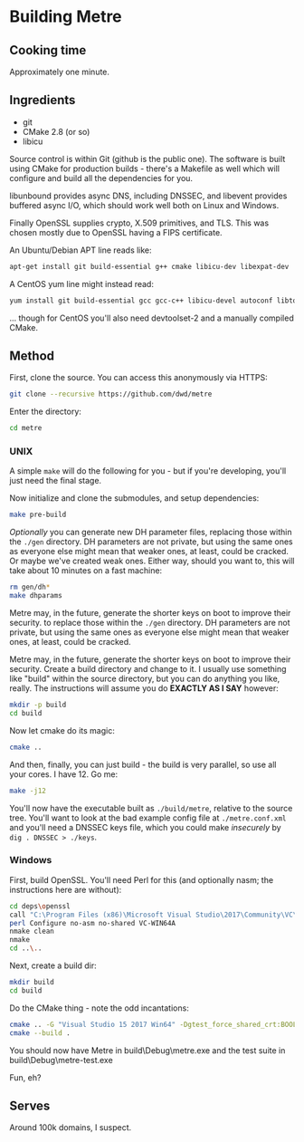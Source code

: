Building Metre
=======

Cooking time
----

Approximately one minute.

Ingredients
----

* git
* CMake 2.8 (or so)
* libicu

Source control is within Git (github is the public one). The software is built using CMake
for production builds - there's a Makefile as well which will
configure and build all the dependencies for you.

libunbound provides async DNS, including DNSSEC, and libevent provides buffered async
I/O, which should work well both on Linux and Windows.

Finally OpenSSL supplies crypto, X.509 primitives, and TLS. This was chosen mostly due
to OpenSSL having a FIPS certificate.

An Ubuntu/Debian APT line reads like:

```sh
apt-get install git build-essential g++ cmake libicu-dev libexpat-dev
```

A CentOS yum line might instead read:

```sh
yum install git build-essential gcc gcc-c++ libicu-devel autoconf libtool valgrind make wget tar rpm-build redhat-lsb-core expat-devel bind-utils
```

... though for CentOS you'll also need devtoolset-2 and a manually compiled CMake.

Method
----

First, clone the source. You can access this anonymously via HTTPS:

```sh
git clone --recursive https://github.com/dwd/metre
```

Enter the directory:

```sh
cd metre
```

### UNIX

A simple `make` will do the following for you - but if you're developing, you'll just need the final stage.

Now initialize and clone the submodules, and setup dependencies:

```sh
make pre-build
```

*Optionally* you can generate new DH parameter files,
replacing those within the `./gen` directory. DH parameters are not private, but using
the same ones as everyone else might mean that weaker ones, at least, could be cracked. Or maybe we've created weak ones. Either way, should you want to, this will take about 10 minutes on a fast machine:

```sh
rm gen/dh*
make dhparams
```

Metre may, in the future, generate the shorter keys on boot to improve their security.
to replace those within the `./gen` directory. DH parameters are not private, but using
the same ones as everyone else might mean that weaker ones, at least, could be cracked.

Metre may, in the future, generate the shorter keys on boot to improve their security.
Create a build directory and change to it. I usually use something like "build" within the
source directory, but you can do anything you like, really. The instructions will assume
you do **EXACTLY AS I SAY** however:

```sh
mkdir -p build
cd build
```

Now let cmake do its magic:

```sh
cmake ..
```

And then, finally, you can just build - the build is very parallel, so use all your cores. I
have 12. Go me:

```sh
make -j12
```

You'll now have the executable built as `./build/metre`, relative to the source tree. You'll
want to look at the bad example config file at `./metre.conf.xml` and you'll need a DNSSEC
keys file, which you could make *insecurely* by `dig . DNSSEC > ./keys`. 

### Windows

First, build OpenSSL. You'll need Perl for this (and optionally nasm; the instructions here are without):

```sh
cd deps\openssl
call "C:\Program Files (x86)\Microsoft Visual Studio\2017\Community\VC\Auxiliary\Build\vcvars64"
perl Configure no-asm no-shared VC-WIN64A
nmake clean
nmake
cd ..\..
```

Next, create a build dir:

```sh
mkdir build
cd build
```

Do the CMake thing - note the odd incantations:

```sh
cmake .. -G "Visual Studio 15 2017 Win64" -Dgtest_force_shared_crt:BOOL=true
cmake --build .
```

You should now have Metre in build\Debug\metre.exe and the test suite in build\Debug\metre-test.exe

Fun, eh?

Serves
----

Around 100k domains, I suspect.
